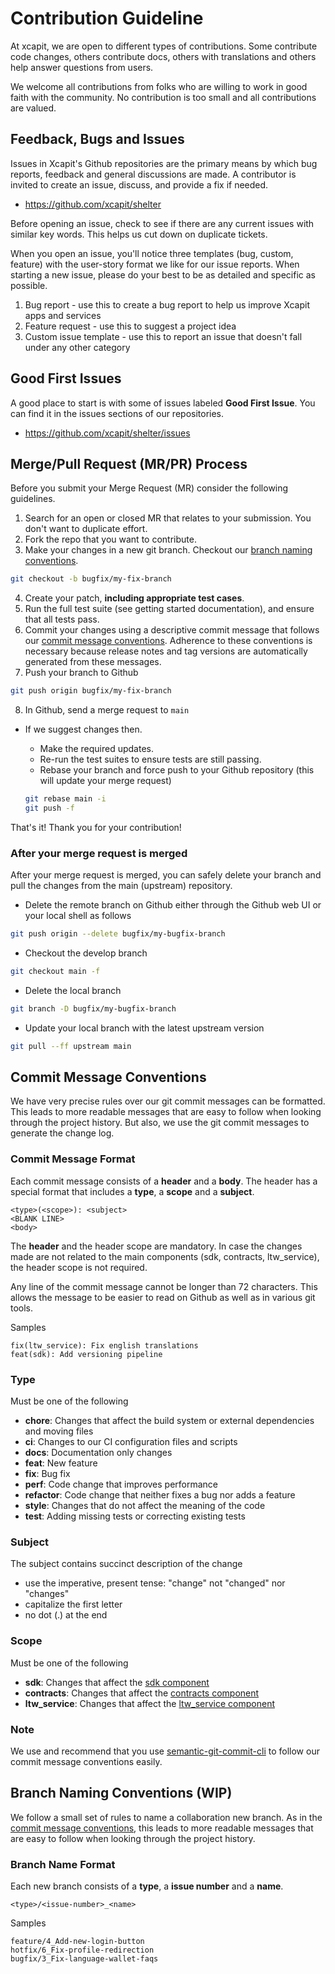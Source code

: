 # Contribution Guideline

At xcapit, we are open to different types of contributions. Some contribute code changes, others contribute docs, others with translations and others help answer questions from users.

We welcome all contributions from folks who are willing to work in good faith with the community. No contribution is too small and all contributions are valued.

## Feedback, Bugs and Issues

Issues in Xcapit's Github repositories are the primary means by which bug reports, feedback and general discussions are made. A contributor is invited to create an issue, discuss, and provide a fix if needed.

- <https://github.com/xcapit/shelter>

Before opening an issue, check to see if there are any current issues with similar key words. This helps us cut down on duplicate tickets.

When you open an issue, you'll notice three templates (bug, custom, feature) with the user-story format we like for our issue reports. When starting a new issue, please do your best to be as detailed and specific as possible.

1. Bug report - use this to create a bug report to help us improve Xcapit apps and services
2. Feature request - use this to suggest a project idea
3. Custom issue template - use this to report an issue that doesn't fall under any other category

## Good First Issues

A good place to start is with some of issues labeled **Good First Issue**. You can find it in the issues sections of our repositories.

- <https://github.com/xcapit/shelter/issues>

## Merge/Pull Request (MR/PR) Process

Before you submit your Merge Request (MR) consider the following guidelines.

1. Search for an open or closed MR that relates to your submission. You don't want to duplicate effort.
2. Fork the repo that you want to contribute.
3. Make your changes in a new git branch. Checkout our [branch naming conventions](#branch-naming-conventions).

```sh
git checkout -b bugfix/my-fix-branch
```

4. Create your patch, **including appropriate test cases**.
5. Run the full test suite (see getting started documentation), and ensure that all tests pass.
6. Commit your changes using a descriptive commit message that follows our [commit message conventions](#commit-message-conventions). Adherence to these conventions is necessary because release notes and tag versions are automatically generated from these messages.
7. Push your branch to Github

```sh
git push origin bugfix/my-fix-branch
```

8. In Github, send a merge request to `main`

- If we suggest changes then.
  - Make the required updates.
  - Re-run the test suites to ensure tests are still passing.
  - Rebase your branch and force push to your Github repository (this will update your merge request)

  ```sh
  git rebase main -i
  git push -f
  ```

That's it! Thank you for your contribution!

### After your merge request is merged

After your merge request is merged, you can safely delete your branch and pull the changes from the main (upstream) repository.

- Delete the remote branch on Github either through the Github web UI or your local shell as follows

```sh
git push origin --delete bugfix/my-bugfix-branch
```

- Checkout the develop branch

```sh
git checkout main -f
```

- Delete the local branch

```sh
git branch -D bugfix/my-bugfix-branch
```

- Update your local branch with the latest upstream version

```sh
git pull --ff upstream main
```

## Commit Message Conventions

We have very precise rules over our git commit messages can be formatted. This leads to more readable messages that are easy to follow when looking through the project history. But also, we use the git commit messages to generate the change log.

### Commit Message Format

Each commit message consists of a **header** and a **body**. The header has a special format that includes a **type**, a **scope** and a **subject**.

```
<type>(<scope>): <subject>
<BLANK LINE>
<body>
```

The **header** and the header scope are mandatory.
In case the changes made are not related to the main components (sdk, contracts, ltw_service), the header scope is not required.

Any line of the commit message cannot be longer than 72 characters. This allows the message to be easier to read on Github as well as in various git tools.

Samples

```
fix(ltw_service): Fix english translations
feat(sdk): Add versioning pipeline
```

### Type

Must be one of the following

- **chore**: Changes that affect the build system or external dependencies and moving files
- **ci**: Changes to our CI configuration files and scripts
- **docs**: Documentation only changes
- **feat**: New feature
- **fix**: Bug fix
- **perf**: Code change that improves performance
- **refactor**: Code change that neither fixes a bug nor adds a feature
- **style**: Changes that do not affect the meaning of the code
- **test**: Adding missing tests or correcting existing tests

### Subject

The subject contains succinct description of the change

- use the imperative, present tense: "change" not "changed" nor "changes"
- capitalize the first letter
- no dot (.) at the end

### Scope

Must be one of the following

- **sdk**: Changes that affect the [sdk component](https://github.com/xcapit/shelter/tree/main/sdk)
- **contracts**: Changes that affect the [contracts component](https://github.com/xcapit/shelter/tree/main/contracts)
- **ltw_service**: Changes that affect the [ltw_service component](https://github.com/xcapit/shelter/tree/main/ltw_service)

### Note

We use and recommend that you use [semantic-git-commit-cli](https://www.npmjs.com/package/semantic-git-commit-cli) to follow our commit message conventions easily.

## Branch Naming Conventions (WIP)

We follow a small set of rules to name a collaboration new branch. As in the [commit message conventions](#commit-message-conventions), this leads to more readable messages that are easy to follow when looking through the project history.

### Branch Name Format

Each new branch consists of a **type**, a **issue number** and a **name**.

```
<type>/<issue-number>_<name>
```

Samples

```
feature/4_Add-new-login-button
hotfix/6_Fix-profile-redirection
bugfix/3_Fix-language-wallet-faqs
```
